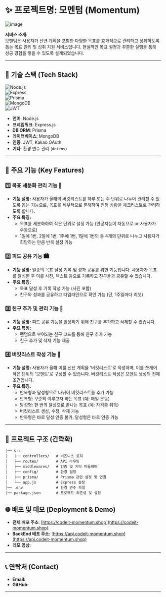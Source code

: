 # ✨ 프로젝트명: 모멘텀 (Momentum)
![image](https://github.com/user-attachments/assets/f7d41c75-b81f-4cf0-8116-336280b95f33)

**서비스 소개:**  
모멘텀은 사용자가 신년 계획을 포함한 다양한 목표를 효과적으로 관리하고 성취하도록 돕는 목표 관리 및 성취 지원 서비스입니다. 현실적인 목표 설정과 꾸준한 실행을 통해 성공 경험을 쌓을 수 있도록 설계되었습니다.


---

## 📌 기술 스택 (Tech Stack)

![Node.js](https://img.shields.io/badge/Node.js-339933?style=for-the-badge&logo=Node.js&logoColor=white)  
![Express](https://img.shields.io/badge/Express-000000?style=for-the-badge&logo=Express&logoColor=white)  
![Prisma](https://img.shields.io/badge/Prisma-2D3748?style=for-the-badge&logo=Prisma&logoColor=white)  
![MongoDB](https://img.shields.io/badge/MongoDB-47A248?style=for-the-badge&logo=MongoDB&logoColor=white)  
![JWT](https://img.shields.io/badge/JWT-000000?style=for-the-badge&logo=JSON%20web%20tokens&logoColor=white)

- **언어**: Node.js
- **프레임워크**: Express.js
- **DB ORM**: Prisma
- **데이터베이스**: MongoDB
- **인증**: JWT, Kakao OAuth
- **기타**: 환경 변수 관리 (`dotenv`)


---

## 📌 주요 기능 (Key Features)

### 1️⃣ 목표 세분화 관리 기능 📆

- **기능 설명:** 사용자가 올해의 버킷리스트를 하루 또는 주 단위로 나누어 관리할 수 있도록 돕는 기능으로, 목표를 세부적으로 분해하여 진행 상황을 체크리스트로 관리하도록 합니다.
- **주요 특징:**
  - 목표를 세분화하여 작은 단위로 설정 가능 (인공지능이 자동으로 or 사용자가 수동으로)
  - 1일에 1번, 2일에 1번, 1주에 1번, 1달에 1번의 총 4개의 단위로 나누고 사용자가 희망하는 만큼 반복 설정 가능


### 2️⃣ 피드 공유 기능 🏙️

- **기능 설명:** 일종의 목표 달성 기록 및 성과 공유를 위한 기능입니다. 사용자가 목표를 달성한 후 이를 사진, 텍스트 등으로 기록하고 친구들과 공유할 수 있습니다.
- **주요 특징:**
  - 목표 달성 후 기록 작성 가능 (사진 포함)
  - 친구와 성과를 공유하고 타임라인으로 확인 가능 (단, 1주일마다 리셋)


### 3️⃣ 친구 추가 및 관리 기능 👥

- **기능 설명:** 피드 공유 기능을 활용하기 위해 친구를 추가하고 삭제할 수 있습니다.
- **주요 특징:**
  - 랜덤으로 부여되는 친구 코드를 통해 친구 추가 가능
  - 친구 추가 및 삭제 기능 제공
 

### 4️⃣ 버킷리스트 작성 기능 📜

- **기능 설명:** 사용자가 올해 이룰 신년 계획을 '버킷리스트'로 작성하며, 이를 쪼개어 작은 단위의 '모멘트'로 구성할 수 있습니다. 버킷리스트 작성은 모멘트 생성의 전제 조건입니다.
- **주요 특징:**
  - 반복형과 달성형으로 나뉘어 버킷리스트를 추가 가능
  - 반복형: 꾸준히 이루고자 하는 목표 (예: 매일 운동)
  - 달성형: 한 번의 달성으로 끝나는 목표 (예: 자격증 취득)
  - 버킷리스트 생성, 수정, 삭제 가능
  - 반복형은 바로 달성 인증 불가, 달성형은 바로 인증 가능


---

## 📂 프로젝트 구조 (간략화)

```
│── src
│   ├── controllers/   # 비즈니스 로직
│   ├── routes/        # API 라우팅
│   ├── middlewares/   # 인증 및 기타 미들웨어
│   ├── config/        # 환경 설정
│   ├── prisma/        # Prisma 관련 설정 및 연결
│   └── app.js         # Express 설정
│── .env               # 환경 변수 파일
│── package.json       # 프로젝트 의존성 및 설정
```


## 🌐 배포 및 데모 (Deployment & Demo)

- **전체 배포 주소**: [https://codeit-momentum.shop](https://codeit-momentum.shop)
- **BackEnd 배포 주소**: [https://api.codeit-momentum.shop](https://api.codeit-momentum.shop)
- **데모 영상**: 

---

## 📞 연락처 (Contact)

- **Email:**
- **GitHub:**


---


